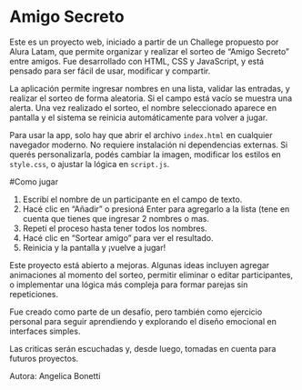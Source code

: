 # Amigo Secreto

Este es un proyecto web, iniciado a partir de un Challege propuesto por Alura Latam, que permite organizar y realizar el sorteo de “Amigo Secreto” entre amigos. Fue desarrollado con HTML, CSS y JavaScript, y está pensado para ser fácil de usar, modificar y compartir.

La aplicación permite ingresar nombres en una lista, validar las entradas, y realizar el sorteo de forma aleatoria. Si el campo está vacío se muestra una alerta. Una vez realizado el sorteo, el nombre seleccionado aparece en pantalla y el sistema se reinicia automáticamente para volver a jugar.

Para usar la app, solo hay que abrir el archivo `index.html` en cualquier navegador moderno. No requiere instalación ni dependencias externas. Si querés personalizarla, podés cambiar la imagen, modificar los estilos en `style.css`, o ajustar la lógica en `script.js`.

#Como jugar
1. Escribí el nombre de un participante en el campo de texto.
2. Hacé clic en “Añadir” o presioná Enter para agregarlo a la lista (tene en cuenta que tienes que ingresar 2 nombres o mas.
3. Repetí el proceso hasta tener todos los nombres.
4. Hacé clic en “Sortear amigo” para ver el resultado.
5. Reinicia y la pantalla y ¡vuelve a jugar!


Este proyecto está abierto a mejoras. Algunas ideas incluyen agregar animaciones al momento del sorteo, permitir eliminar o editar participantes, o implementar una lógica más compleja para formar parejas sin repeticiones.

Fue creado como parte de un desafío, pero también como ejercicio personal para seguir aprendiendo y explorando el diseño emocional en interfaces simples.

Las criticas serán escuchadas y, desde luego, tomadas en cuenta para futuros proyectos.

Autora: Angelica Bonetti


